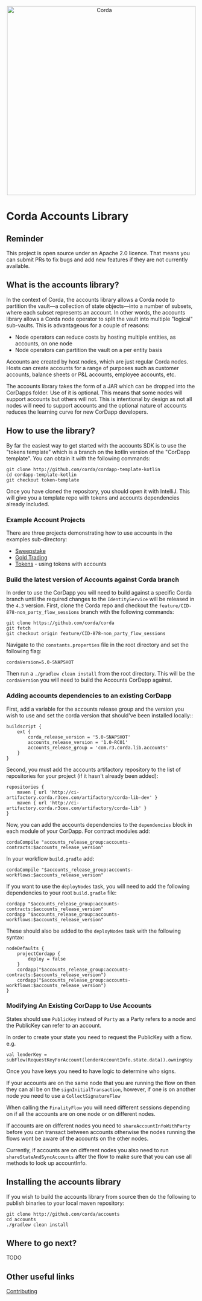 <p align="center">
    <img src="https://www.corda.net/wp-content/uploads/2016/11/fg005_corda_b.png" alt="Corda" width="500">
</p>

# Corda Accounts Library

## Reminder

This project is open source under an Apache 2.0 licence. That means you
can submit PRs to fix bugs and add new features if they are not currently
available.

## What is the accounts library?

In the context of Corda, the accounts library allows a Corda node to partition 
the vault—a collection of state objects—into a number of subsets, where each 
subset represents an account. In other words, the accounts library allows a 
Corda node operator to split the vault into multiple "logical" sub-vaults. 
This is advantageous for a couple of reasons:

* Node operators can reduce costs by hosting multiple entities, as accounts, on 
  one node
* Node operators can partition the vault on a per entity basis

Accounts are created by host nodes, which are just regular Corda nodes. Hosts 
can create accounts for a range of purposes such as customer accounts, balance 
sheets or P&L accounts, employee accounts, etc.

The accounts library takes the form of a JAR which can be dropped into the 
CorDapps folder. Use of it is optional. This means that some nodes will support 
accounts but others will not. This is intentional by design as not all nodes 
will need to support accounts and the optional nature of accounts reduces the 
learning curve for new CorDapp developers.

## How to use the library?

By far the easiest way to get started with the accounts SDK is to use the "tokens template"
which is a branch on the kotlin version of the "CorDapp template". You can obtain 
it with the following commands:

    git clone http://github.com/corda/cordapp-template-kotlin
    cd cordapp-template-kotlin
    git checkout token-template

Once you have cloned the repository, you should open it with IntelliJ. This will give 
you a template repo with tokens and accounts dependencies already included.

### Example Account Projects

There are three projects demonstrating how to use accounts in the examples sub-directory:

* [Sweepstake](examples/cordapp-sweepstake)
* [Gold Trading](examples/gold-trading)
* [Tokens](examples/tokens-integration-test) - using tokens with accounts

### Build the latest version of Accounts against Corda branch

In order to use the CorDapp you will need to build against a specific Corda branch until the required changes to the 
`IdentityService` will be released in the `4.3` version. First, clone the Corda repo
and checkout the `feature/CID-878-non_party_flow_sessions` branch with the following commands:

    git clone https://github.com/corda/corda
    git fetch
    git checkout origin feature/CID-878-non_party_flow_sessions

Navigate to the `constants.properties` file in the root directory and set the following flag:

    cordaVersion=5.0-SNAPSHOT
   
Then run a `./gradlew clean install` from the root directory. This will be the `cordaVersion` you will need to build the 
Accounts CorDapp against. 

### Adding accounts dependencies to an existing CorDapp

First, add a variable for the accounts release group and the version you 
wish to use and set the corda version that should've been installed locally::

    buildscript {
        ext {
            corda_release_version = '5.0-SNAPSHOT'
            accounts_release_version = '1.0-RC01'
            accounts_release_group = 'com.r3.corda.lib.accounts'
        }
    }

Second, you must add the accounts artifactory repository to the
list of repositories for your project (if it hasn't already been added):

    repositories {
        maven { url 'http://ci-artifactory.corda.r3cev.com/artifactory/corda-lib-dev' }
        maven { url 'http://ci-artifactory.corda.r3cev.com/artifactory/corda-lib' }
    }

Now, you can add the accounts dependencies to the `dependencies` block
in each module of your CorDapp. For contract modules add:

    cordaCompile "accounts_release_group:accounts-contracts:$accounts_release_version"

In your workflow `build.gradle` add:

    cordaCompile "$accounts_release_group:accounts-workflows:$accounts_release_version"

If you want to use the `deployNodes` task, you will need to add the
following dependencies to your root `build.gradle` file:

    cordapp "$accounts_release_group:accounts-contracts:$accounts_release_version"
    cordapp "$accounts_release_group:accounts-workflows:$accounts_release_version"

These should also be added to the `deployNodes` task with the following syntax:

    nodeDefaults {
        projectCordapp {
            deploy = false
        }
        cordapp("$accounts_release_group:accounts-contracts:$accounts_release_version")
        cordapp("$accounts_release_group:accounts-workflows:$accounts_release_version")
    }

### Modifying An Existing CorDapp to Use Accounts

States should use `PublicKey` instead of `Party` as a Party refers to a node and the PublicKey can refer to an account.

In order to create your state you need to request the PublicKey with a flow. e.g.

    val lenderKey = subFlow(RequestKeyForAccount(lenderAccountInfo.state.data)).owningKey

Once you have keys you need to have logic to determine who signs.

If your accounts are on the same node that you are running the flow on then they can all be on the `signInitialTransaction`, however, if one is on another node you need to use a `CollectSignatureFlow` 

When calling the `FinalityFlow` you will need different sessions depending on if all the accounts are on one node or on different nodes.
 
If accounts are on different nodes you need to `shareAccountInfoWithParty` before you can transact between accounts otherwise the nodes running the flows wont be aware of the accounts on the other nodes.

Currently, if accounts are on different nodes you also need to run `shareStateAndSyncAccounts` after the flow to make sure that you can use all methods to look up accountInfo.

## Installing the accounts library

If you wish to build the accounts library from source then do the following to
publish binaries to your local maven repository:

    git clone http://github.com/corda/accounts
    cd accounts
    ./gradlew clean install

## Where to go next?

TODO

## Other useful links

[Contributing](CONTRIBUTING.md)
